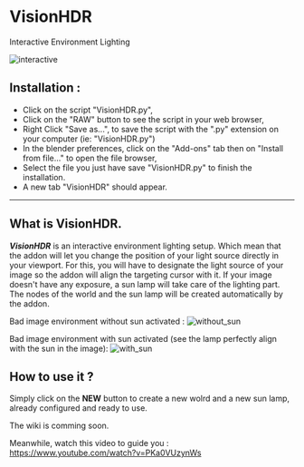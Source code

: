 # VisionHDR
Interactive Environment Lighting

![interactive](https://user-images.githubusercontent.com/10100090/29749623-b1422e0c-8b30-11e7-96d0-b5c9bcb8de02.gif)

## Installation :
- Click on the script "VisionHDR.py",
- Click on the "RAW" button to see the script in your web browser,
- Right Click "Save as...", to save the script with the ".py" extension on your computer (ie: "VisionHDR.py")
- In the blender preferences, click on the "Add-ons" tab then on "Install from file..." to open the file browser,
- Select the file you just have save "VisionHDR.py" to finish the installation.
- A new tab "VisionHDR" should appear.
****

## What is <strong><b>VisionHDR</b></strong>.
<strong><b>_VisionHDR_</b></strong> is an interactive environment lighting setup. Which mean that the addon will let you change the position of your light source directly in your viewport. For this, you will have to designate the light source of your image so the addon will align the targeting cursor with it. If your image doesn't have any exposure, a sun lamp will take care of the lighting part. The nodes of the world and the sun lamp will be created automatically by the addon.

Bad image environment without sun activated :
![without_sun](https://user-images.githubusercontent.com/10100090/29751490-48f2e5bc-8b4e-11e7-8aaa-8eed65e7b35f.jpg)

Bad image environment with sun activated (see the lamp perfectly align with the sun in the image):
![with_sun](https://user-images.githubusercontent.com/10100090/29751399-2a90506a-8b4d-11e7-8157-a2812447fe82.jpg)

## How to use it ?
Simply click on the <strong><b>NEW</b></strong> button to create a new wolrd and a new sun lamp, already configured and ready to use.

The wiki is comming soon.

Meanwhile, watch this video to guide you :
https://www.youtube.com/watch?v=PKa0VUzynWs

